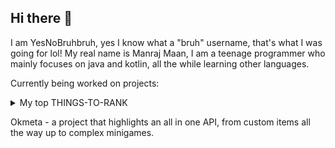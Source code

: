 ## Hi there 👋

I am YesNoBruhbruh, yes I know what a "bruh" username, that's what I was going for lol!
My real name is Manraj Maan, I am a teenage programmer who mainly focuses on java and kotlin, all the while learning other languages.

Currently being worked on projects:

<details>
<summary>My top THINGS-TO-RANK</summary>

<details>
<summary>Currently working on these projects!</summary>

|-----:|-----------|
|Okmeta |
||

</details>

</details>

Okmeta - a project that highlights an all in one API, from custom items all the way up to complex minigames.
